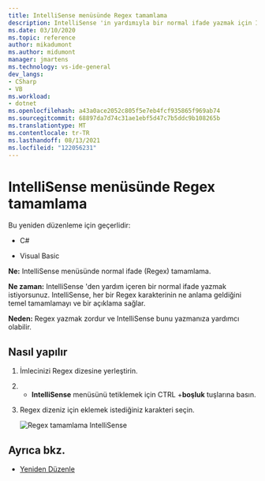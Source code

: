 ```yaml
---
title: IntelliSense menüsünde Regex tamamlama
description: IntelliSense 'in yardımıyla bir normal ifade yazmak için IntelliSense menüsünü nasıl kullanacağınızı öğrenin.
ms.date: 03/10/2020
ms.topic: reference
author: mikadumont
ms.author: midumont
manager: jmartens
ms.technology: vs-ide-general
dev_langs:
- CSharp
- VB
ms.workload:
- dotnet
ms.openlocfilehash: a43a0ace2052c805f5e7eb4fcf935865f969ab74
ms.sourcegitcommit: 68897da7d74c31ae1ebf5d47c7b5ddc9b108265b
ms.translationtype: MT
ms.contentlocale: tr-TR
ms.lasthandoff: 08/13/2021
ms.locfileid: "122056231"
---
```

# <a name="regex-completion-through-intellisense-menu"></a>IntelliSense menüsünde Regex tamamlama

Bu yeniden düzenleme için geçerlidir:

- C#

- Visual Basic

**Ne:** IntelliSense menüsünde normal ifade (Regex) tamamlama.

**Ne zaman:** IntelliSense 'den yardım içeren bir normal ifade yazmak istiyorsunuz. IntelliSense, her bir Regex karakterinin ne anlama geldiğini temel tamamlamayı ve bir açıklama sağlar. 

**Neden:** Regex yazmak zordur ve IntelliSense bunu yazmanıza yardımcı olabilir.

## <a name="how-to"></a>Nasıl yapılır

1. İmlecinizi Regex dizesine yerleştirin.
2.  + **IntelliSense** menüsünü tetiklemek için CTRL +**boşluk** tuşlarına basın.
3. Regex dizeniz için eklemek istediğiniz karakteri seçin.

   ![Regex tamamlama IntelliSense](../media/regex-completion-intellisense.png)

## <a name="see-also"></a>Ayrıca bkz.

- [Yeniden Düzenle](../refactoring-in-visual-studio.md)
